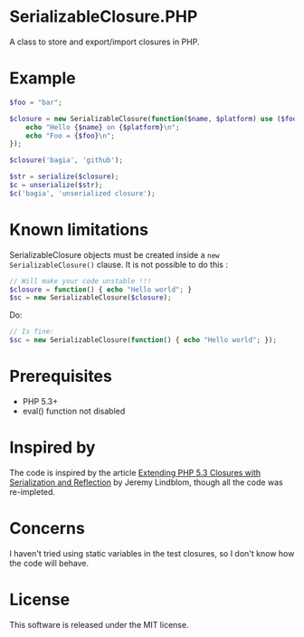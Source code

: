 SerializableClosure.PHP
=======================

A class to store and export/import closures in PHP.

Example
=======
```php
$foo = "bar";

$closure = new SerializableClosure(function($name, $platform) use ($foo) {
    echo "Hello {$name} on {$platform}\n";
    echo "Foo = {$foo}\n";
});

$closure('bagia', 'github');

$str = serialize($closure);
$c = unserialize($str);
$c('bagia', 'unserialized closure');
```

Known limitations
=================
SerializableClosure objects must be created inside a ```new SerializableClosure()``` clause. It is not possible to do this :
```php
// Will make your code unstable !!!
$closure = function() { echo "Hello world"; }
$sc = new SerializableClosure($closure);
```

Do:
```php
// Is fine:
$sc = new SerializableClosure(function() { echo "Hello world"; });
```

Prerequisites
=============
- PHP 5.3+
- eval() function not disabled

Inspired by
===========
The code is inspired by the article [Extending PHP 5.3 Closures with Serialization and Reflection](http://www.htmlist.com/development/extending-php-5-3-closures-with-serialization-and-reflection/) by Jeremy Lindblom, though all the code was re-impleted.

Concerns
========
I haven't tried using static variables in the test closures, so I don't know how the code will behave.

License
=======
This software is released under the MIT license.
